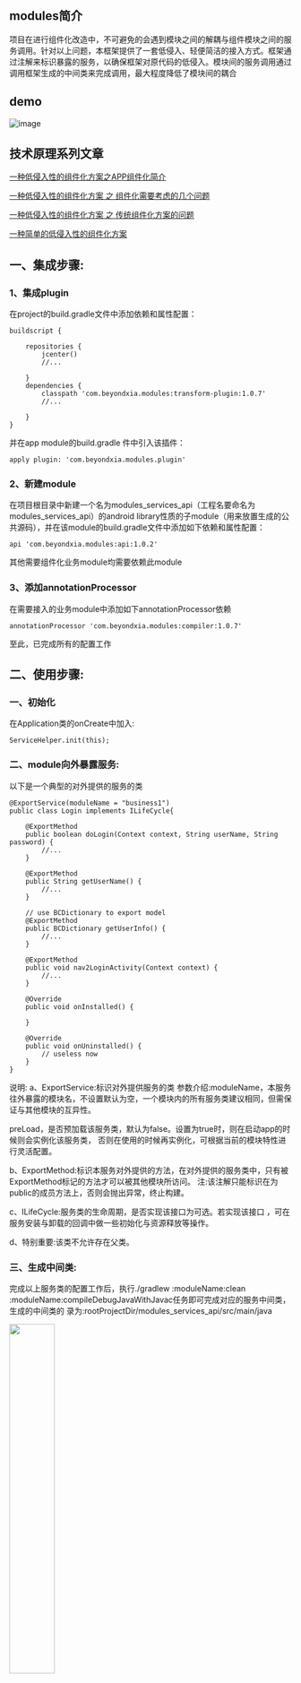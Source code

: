 ## modules简介
项目在进行组件化改造中，不可避免的会遇到模块之间的解耦与组件模块之间的服务调用。针对以上问题，本框架提供了一套低侵入、轻便简洁的接入方式。框架通过注解来标识暴露的服务，以确保框架对原代码的低侵入。模块间的服务调用通过调用框架生成的中间类来完成调用，最大程度降低了模块间的耦合

## demo
![image](image/demo.gif)

## 技术原理系列文章
[一种低侵入性的组件化方案之APP组件化简介](https://juejin.im/post/5bc592b1f265da0ace21600b)

[一种低侵入性的组件化方案 之 组件化需要考虑的几个问题](https://juejin.im/post/5bc6fcb36fb9a05cd45713ab)

[一种低侵入性的组件化方案 之 传统组件化方案的问题](https://juejin.im/post/5bc70291e51d450e76336a1f)

[一种简单的低侵入性的组件化方案](https://juejin.im/post/5bc70550e51d450e827b9ca7)


## 一、集成步骤:
### 1、集成plugin
在project的build.gradle文件中添加依赖和属性配置：
```
buildscript {

    repositories {
        jcenter()
        //...

    }
    dependencies {
        classpath 'com.beyondxia.modules:transform-plugin:1.0.7'
        //...

    }
}
```

并在app module的build.gradle 件中引入该插件：
```
apply plugin: 'com.beyondxia.modules.plugin'
```

### 2、新建module
在项目根目录中新建一个名为modules_services_api（工程名要命名为modules_services_api）的android library性质的子module（用来放置生成的公共源码），并在该module的build.gradle文件中添加如下依赖和属性配置：
```
api 'com.beyondxia.modules:api:1.0.2'
```
其他需要组件化业务module均需要依赖此module

### 3、添加annotationProcessor
在需要接入的业务module中添加如下annotationProcessor依赖
```
annotationProcessor 'com.beyondxia.modules:compiler:1.0.7'
```
至此，已完成所有的配置工作

## 二、使用步骤:
### 一、初始化
在Application类的onCreate中加入: 
```
ServiceHelper.init(this);
```
### 二、module向外暴露服务:
以下是一个典型的对外提供的服务的类
```
@ExportService(moduleName = "business1")
public class Login implements ILifeCycle{

    @ExportMethod
    public boolean doLogin(Context context, String userName, String password) {
        //...
    }

    @ExportMethod
    public String getUserName() {
        //...
    }

    // use BCDictionary to export model
    @ExportMethod
    public BCDictionary getUserInfo() {
        //...
    }

    @ExportMethod
    public void nav2LoginActivity(Context context) {
        //...
    }

    @Override
    public void onInstalled() {

    }

    @Override
    public void onUninstalled() {
    	// useless now
    }
}
```
说明:
a、ExportService:标识对外提供服务的类 
参数介绍:moduleName，本服务往外暴露的模块名，不设置默认为空，一个模块内的所有服务类建议相同，但需保证与其他模块的互异性。

preLoad，是否预加载该服务类，默认为false。设置为true时，则在启动app的时候则会实例化该服务类， 否则在使用的时候再实例化，可根据当前的模块特性进行灵活配置。

b、ExportMethod:标识本服务对外提供的方法，在对外提供的服务类中，只有被ExportMethod标记的方法才可以被其他模块所访问。
注:该注解只能标识在为public的成员方法上，否则会抛出异常，终止构建。 

c、ILifeCycle:服务类的生命周期，是否实现该接口为可选。若实现该接口 ，可在服务安装与卸载的回调中做一些初始化与资源释放等操作。

d、特别重要:该类不允许存在父类。

### 三、生成中间类:
完成以上服务类的配置工作后，执行./gradlew :moduleName:clean :moduleName:compileDebugJavaWithJavac任务即可完成对应的服务中间类， 生成的中间类的 录为:rootProjectDir/modules_services_api/src/main/java

<img src="image/modules-api.png" width="40%" height="40%"/>

说明:服务中间类的生成规则:假如服务类名为ClassName，则会生成对应的一个服务中间类与服务中间接 ，命名规则为:ClassName+Service、I+ClassName。

### 四、调用服务:
在其他模块中，使用以下方法进行服务的调用:
```
BCDictionary dictionary = LoginService.get().getUserInfo();
```
如上图对Login类的调用，通过其中间服务类LoginService的调用即可，避免了对Login类的强依赖，达到了解耦的目的。


## QQ群
QQ群号：881324846

<a target="_blank" href="//shang.qq.com/wpa/qunwpa?idkey=cbe96456218bbb48084e92163122e13c3159f3d507c3ebd5e66312a20d475496"><img border="0" src="http://pub.idqqimg.com/wpa/images/group.png" alt="modules技术交流群" title="modules技术交流群"></a>

或者扫描下方二维码加群聊

<img src="image/qq.png" width="30%" height="30%"/>
